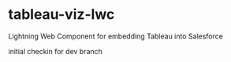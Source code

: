 # tableau-viz-lwc
Lightning Web Component for embedding Tableau into Salesforce

initial checkin for dev branch
